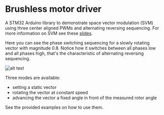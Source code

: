 # Brushless motor driver

A STM32 Arduino library to demonstrate space vector modulation (SVM) using three center aligned PWMs and alternating reversing sequencing. For more information on SVM 
see these [slides](http://www.kappaiq.com/download/presentation-material/PDF/05%20Modulation.pdf).

Here you can see the phase switching sequencing for a slowly rotating vector with magnitude 0.8. Notice how it switches between all phases low and all phases high, that's the characteristic of alternating reversing sequencing.

![alt text](https://github.com/basti30/brushless_motor_driver/blob/master/img/svm_08.gif "Logo Title Text 1")

Three modes are available: 
* setting a static vector 
* rotating the vector at constant speed
* advancing the vector a fixed angle in front of the measured rotor angle 

See the provided examples on how to use them.
